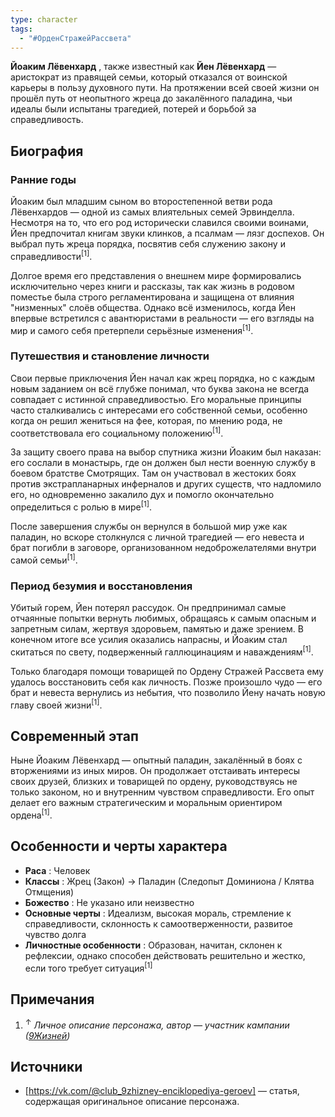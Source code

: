 ```yaml
---
type: character
tags:
  - "#ОрденСтражейРассвета"
---
```

**Йоаким Лёвенхард** , также известный как **Йен Лёвенхард** — аристократ из правящей семьи, который отказался от воинской карьеры в пользу духовного пути. На протяжении всей своей жизни он прошёл путь от неопытного жреца до закалённого паладина, чьи идеалы были испытаны трагедией, потерей и борьбой за справедливость.

## Биография

### Ранние годы

Йоаким был младшим сыном во второстепенной ветви рода Лёвенхардов — одной из самых влиятельных семей Эрвинделла. Несмотря на то, что его род исторически славился своими воинами, Йен предпочитал книгам звуки клинков, а псалмам — лязг доспехов. Он выбрал путь жреца порядка, посвятив себя служению закону и справедливости<sup>[1]</sup>.

Долгое время его представления о внешнем мире формировались исключительно через книги и рассказы, так как жизнь в родовом поместье была строго регламентирована и защищена от влияния "низменных" слоёв общества. Однако всё изменилось, когда Йен впервые встретился с авантюристами в реальности — его взгляды на мир и самого себя претерпели серьёзные изменения<sup>[1]</sup>.

### Путешествия и становление личности

Свои первые приключения Йен начал как жрец порядка, но с каждым новым заданием он всё глубже понимал, что буква закона не всегда совпадает с истинной справедливостью. Его моральные принципы часто сталкивались с интересами его собственной семьи, особенно когда он решил жениться на фее, которая, по мнению рода, не соответствовала его социальному положению<sup>[1]</sup>.

За защиту своего права на выбор спутника жизни Йоаким был наказан: его сослали в монастырь, где он должен был нести военную службу в боевом братстве Смотрящих. Там он участвовал в жестоких боях против экстрапланарных инферналов и других существ, что надломило его, но одновременно закалило дух и помогло окончательно определиться с ролью в мире<sup>[1]</sup>.

После завершения службы он вернулся в большой мир уже как паладин, но вскоре столкнулся с личной трагедией — его невеста и брат погибли в заговоре, организованном недоброжелателями внутри самой семьи<sup>[1]</sup>.

### Период безумия и восстановления

Убитый горем, Йен потерял рассудок. Он предпринимал самые отчаянные попытки вернуть любимых, обращаясь к самым опасным и запретным силам, жертвуя здоровьем, памятью и даже зрением. В конечном итоге все усилия оказались напрасны, и Йоаким стал скитаться по свету, подверженный галлюцинациям и наваждениям<sup>[1]</sup>.

Только благодаря помощи товарищей по Ордену Стражей Рассвета ему удалось восстановить себя как личность. Позже произошло чудо — его брат и невеста вернулись из небытия, что позволило Йену начать новую главу своей жизни<sup>[1]</sup>.

## Современный этап

Ныне Йоаким Лёвенхард — опытный паладин, закалённый в боях с вторжениями из иных миров. Он продолжает отстаивать интересы своих друзей, близких и товарищей по ордену, руководствуясь не только законом, но и внутренним чувством справедливости. Его опыт делает его важным стратегическим и моральным ориентиром ордена<sup>[1]</sup>.

## Особенности и черты характера

- **Раса** : Человек
- **Классы** : Жрец (Закон) → Паладин (Следопыт Доминиона / Клятва Отмщения)
- **Божество** : Не указано или неизвестно
- **Основные черты** : Идеализм, высокая мораль, стремление к справедливости, склонность к самоотверженности, развитое чувство долга
- **Личностные особенности** : Образован, начитан, склонен к рефлексии, однако способен действовать решительно и жестко, если того требует ситуация<sup>[1]</sup>
## Примечания
1. <sup>↑</sup> _Личное описание персонажа, автор — участник кампании ([9Жизней](https://vk.com/@club_9zhizney))_

## Источники
- [https://vk.com/@club_9zhizney-enciklopediya-geroev] — статья, содержащая оригинальное описание персонажа.